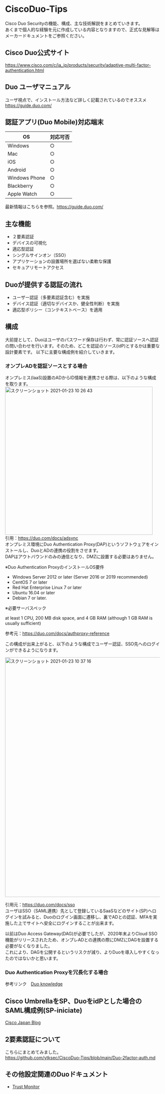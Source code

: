 # CiscoDuo-Tips

Cisco Duo Securityの機能、構成、主な技術解説をまとめていきます。  
あくまで個人的な経験を元に作成している内容となりますので、正式な見解等はメーカードキュメントをご参照ください。

## Cisco Duo公式サイト

https://www.cisco.com/c/ja_jp/products/security/adaptive-multi-factor-authentication.html  

## Duo ユーザマニュアル

ユーザ視点で、インストール方法など詳しく記載されているのでオススメ  
https://guide.duo.com/  

## 認証アプリ(Duo Mobile)対応端末

| OS | 対応可否 |
| ------------- | ------------- |
| Windows  | ○  |
| Mac  | ○  |
| iOS  | ○  |
| Android  | ○  |
| Windows Phone  | ○  |
| Blackberry  | ○  |
| Apple Watch  | ○  |

最新情報はこちらを参照。https://guide.duo.com/

## 主な機能

+ ２要素認証  
+ デバイスの可視化  
+ 適応型認証  
+ シングルサインオン（SSO）  
+ アプリケーションの設置場所を選ばない柔軟な保護  
+ セキュアリモートアクセス  

## Duoが提供する認証の流れ

+ ユーザー認証（多要素認証含む）を実施  
+ デバイス認証（適切なデバイスか、健全性判断）を実施  
+ 適応型ポリシー（コンテキストベース）を適用  

## 構成

大前提として、Duoはユーザのパスワード保存は行わず、常に認証ソースへ認証の問い合わせを行います。そのため、どこを認証のソース(idP)とするかは重要な設計要素です。
以下に主要な構成例を紹介していきます。  

### オンプレADを認証ソースとする場合

オンプレミス(IaaS)設置のADからID情報を連携させる際は、以下のような構成を取ります。
<img width="480" alt="スクリーンショット 2021-01-23 10 26 43" src="https://user-images.githubusercontent.com/76857288/107777296-f6957500-6d85-11eb-9473-aeb5caafa732.png">  
引用：https://duo.com/docs/adsync  
オンプレミス環境にDuo Authentication Proxy(DAP)というソフトウェアをインストールし、DuoとADの連携の役割をさせます。  
DAPはアウトバウンドのみの通信となり、DMZに設置する必要はありません。  

※Duo Authentication ProxyのインストールOS要件  

+ Windows Server 2012 or later (Server 2016 or 2019 recommended)  
+ CentOS 7 or later  
+ Red Hat Enterprise Linux 7 or later  
+ Ubuntu 16.04 or later  
+ Debian 7 or later.  

※必要サーバスペック  

at least 1 CPU, 200 MB disk space, and 4 GB RAM (although 1 GB RAM is usually sufficient)  

参考元：https://duo.com/docs/authproxy-reference  

この構成が出来上がると、以下のような構成でユーザー認証、SSO先へのログインができるようになります。  

<img width="777" alt="スクリーンショット 2021-01-23 10 37 16" src="https://user-images.githubusercontent.com/76857288/107777807-ad91f080-6d86-11eb-8f2e-19182403f4c4.png">  

引用元：https://duo.com/docs/sso  
ユーザはSSO（SAML連携）先として登録しているSaaSなどのサイト(SP)へログインを試みると、Duoのログイン画面に遷移し、裏でADとの認証、MFAを実施した上でサイトへ安全にログインすることが出来ます。

以前はDuo Access Gateway(DAG)が必要でしたが、2020年末よりCloud SSO機能がリリースされたため、オンプレADとの連携の際にDMZにDAGを設置する必要がなくなりました。  
これにより、DAGを公開するというリスクが減り、よりDuoを導入しやすくなったのではないかと思います。  

### Duo Authentication Proxyを冗長化する場合  
参考リンク　[Duo knowledge](https://help.duo.com/s/article/authentication-proxy-availability?language=en_US)

## Cisco UmbrellaをSP、DuoをidPとした場合のSAML構成例(SP-iniciate)

[Cisco Japan Blog](https://gblogs.cisco.com/jp/2020/04/secure-remote-work-with-policy-control-with-umbrella-swg-proxy-authentication-and-multi-factor-authentication-with-duo-security/)

## 2要素認証について

こちらにまとめてみました。  
https://github.com/ytksec/CiscoDuo-Tips/blob/main/Duo-2factor-auth.md

## その他設定関連のDuoドキュメント
+ [Trust Monitor](https://duo.com/docs/trust-monitor)
